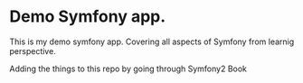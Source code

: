 Demo Symfony app.
===============

This is my demo symfony app. Covering all aspects of Symfony from learnig perspective.

Adding the things to this repo by going through Symfony2 Book
